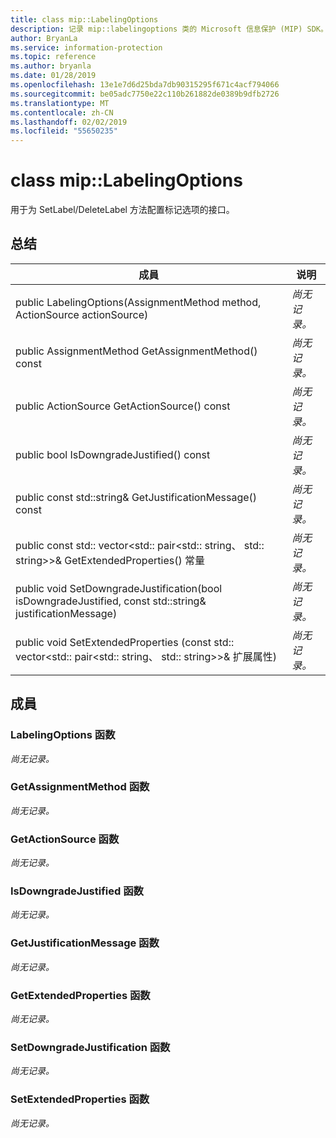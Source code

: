 ```yaml
---
title: class mip::LabelingOptions
description: 记录 mip::labelingoptions 类的 Microsoft 信息保护 (MIP) SDK。
author: BryanLa
ms.service: information-protection
ms.topic: reference
ms.author: bryanla
ms.date: 01/28/2019
ms.openlocfilehash: 13e1e7d6d25bda7db90315295f671c4acf794066
ms.sourcegitcommit: be05adc7750e22c110b261882de0389b9dfb2726
ms.translationtype: MT
ms.contentlocale: zh-CN
ms.lasthandoff: 02/02/2019
ms.locfileid: "55650235"
---
```

# <a name="class-miplabelingoptions"></a>class mip::LabelingOptions 
用于为 SetLabel/DeleteLabel 方法配置标记选项的接口。
  
## <a name="summary"></a>总结
 成員                        | 说明                                
--------------------------------|---------------------------------------------
public LabelingOptions(AssignmentMethod method, ActionSource actionSource)  | _尚无记录。_
public AssignmentMethod GetAssignmentMethod() const  | _尚无记录。_
public ActionSource GetActionSource() const  | _尚无记录。_
public bool IsDowngradeJustified() const  | _尚无记录。_
public const std::string& GetJustificationMessage() const  | _尚无记录。_
public const std:: vector\<std:: pair\<std:: string、 std:: string\>\>& GetExtendedProperties() 常量  | _尚无记录。_
public void SetDowngradeJustification(bool isDowngradeJustified, const std::string& justificationMessage)  | _尚无记录。_
public void SetExtendedProperties (const std:: vector\<std:: pair\<std:: string、 std:: string\>\>& 扩展属性)  | _尚无记录。_
  
## <a name="members"></a>成員
  
### <a name="labelingoptions-function"></a>LabelingOptions 函数
_尚无记录。_

  
### <a name="getassignmentmethod-function"></a>GetAssignmentMethod 函数
_尚无记录。_

  
### <a name="getactionsource-function"></a>GetActionSource 函数
_尚无记录。_

  
### <a name="isdowngradejustified-function"></a>IsDowngradeJustified 函数
_尚无记录。_

  
### <a name="getjustificationmessage-function"></a>GetJustificationMessage 函数
_尚无记录。_

  
### <a name="getextendedproperties-function"></a>GetExtendedProperties 函数
_尚无记录。_

  
### <a name="setdowngradejustification-function"></a>SetDowngradeJustification 函数
_尚无记录。_

  
### <a name="setextendedproperties-function"></a>SetExtendedProperties 函数
_尚无记录。_
